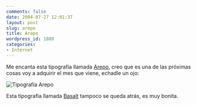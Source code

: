```yaml
---
comments: false
date: 2004-07-27 12:01:37
layout: post
slug: arepo
title: Arepo
wordpress_id: 1880
categories:
- Internet
---
```


Me encanta esta tipografía llamada [Arepo](http://www.stonetypefoundry.com/html_pages/ArepoOverview.html), creo que es una de las próximas cosas voy a adquirir el mes que viene, echadle un ojo:





![Tipografía Arepo](http://www.minid.net/images/arepo.png)





Esta tipografía llamada [Basalt](http://www.stonetypefoundry.com/html_pages/BasaltOverview.html) tampoco se queda atrás, es muy bonita.




 

